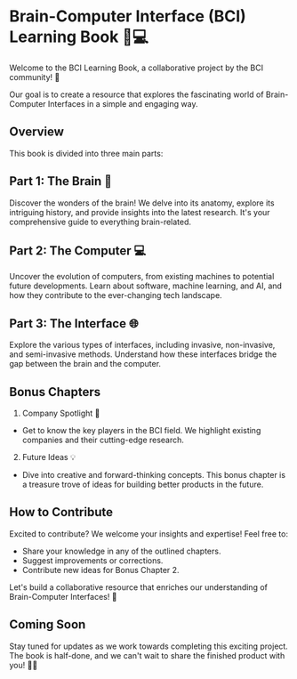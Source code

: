 # Brain-Computer Interface (BCI) Learning Book 🧠💻

Welcome to the BCI Learning Book, a collaborative project by the BCI community! 🚀 

Our goal is to create a resource that explores the fascinating world of Brain-Computer Interfaces in a simple and engaging way.

## Overview

This book is divided into three main parts:

## Part 1: The Brain 🧠

Discover the wonders of the brain! We delve into its anatomy, explore its intriguing history, and provide insights into the latest research. It's your comprehensive guide to everything brain-related.

## Part 2: The Computer 💻

Uncover the evolution of computers, from existing machines to potential future developments. Learn about software, machine learning, and AI, and how they contribute to the ever-changing tech landscape.

## Part 3: The Interface 🌐

Explore the various types of interfaces, including invasive, non-invasive, and semi-invasive methods. Understand how these interfaces bridge the gap between the brain and the computer.

## Bonus Chapters

1. Company Spotlight 🌟

  - Get to know the key players in the BCI field. We highlight existing companies and their cutting-edge research.

2. Future Ideas 💡

  - Dive into creative and forward-thinking concepts. This bonus chapter is a treasure trove of ideas for building better products in the future.

## How to Contribute

Excited to contribute? We welcome your insights and expertise! Feel free to:

- Share your knowledge in any of the outlined chapters.
- Suggest improvements or corrections.
- Contribute new ideas for Bonus Chapter 2.

Let's build a collaborative resource that enriches our understanding of Brain-Computer Interfaces! 🤝

## Coming Soon

Stay tuned for updates as we work towards completing this exciting project. The book is half-done, and we can't wait to share the finished product with you! 📘🚀
